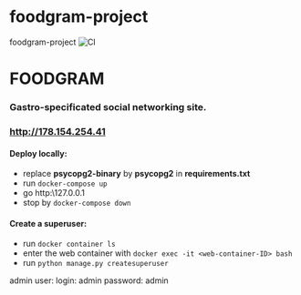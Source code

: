 # foodgram-project
foodgram-project
![CI](https://github.com/olegenov/foodgram-project/workflows/CI/badge.svg?branch=master&event=push)

# **FOODGRAM**
### Gastro-specificated social networking site.
### http://178.154.254.41

#### Deploy locally:
* replace **psycopg2-binary** by **psycopg2** in **requirements.txt**
* run
``` docker-compose up ```
* go http:\\127.0.0.1
* stop by
``` docker-compose down ```

#### Create a superuser:
* run
``` docker container ls ```
* enter the web container with
``` docker exec -it <web-container-ID> bash ```
* run
``` python manage.py createsuperuser ```

admin user:
    login: admin
    password: admin